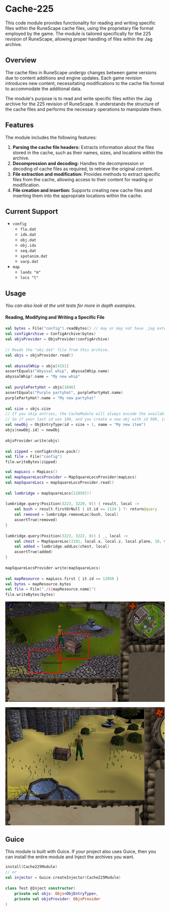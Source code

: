 # Cache-225

This code module provides functionality for reading and writing specific files within
the RuneScape cache files, using the proprietary file format employed by the game. 
The module is tailored specifically for the 225 revision of RuneScape, allowing proper
handling of files within the Jag archive.

## Overview
The cache files in RuneScape undergo changes between game versions due to content 
additions and engine updates. Each game revision introduces new content, necessitating
modifications to the cache file format to accommodate the additional data.

The module's purpose is to read and write specific files within the Jag archive for the 
225 revision of RuneScape. It understands the structure of the cache files and performs
the necessary operations to manipulate them.

## Features
The module includes the following features:

1. **Parsing the cache file headers:** Extracts information about the files stored in the cache, such as their names, sizes, and locations within the archive.
2. **Decompression and decoding:** Handles the decompression or decoding of cache files as required, to retrieve the original content.
3. **File extraction and modification:** Provides methods to extract specific files from the cache, allowing access to their content for reading or modification.
4. **File creation and insertion:** Supports creating new cache files and inserting them into the appropriate locations within the cache.

## Current Support
- `config`
  - `flo.dat`
  - `idk.dat`
  - `obj.dat`
  - `obj.idx`
  - `seq.dat`
  - `spotanim.dat`
  - `varp.dat`
- `map`
  - `lands "m"`
  - `locs "l"`

## Usage
_You can also look at the unit tests for more in depth examples._

#### Reading, Modifying and Writing a Specific File
```kotlin
val bytes = File("config").readBytes() // may or may not have .jag extension.
val configArchive = ConfigArchive(bytes)
val objsProvider = ObjsProvider(configArchive)

// Reads the "obj.dat" file from this archive.
val objs = objsProvider.read()

val abyssalWhip = objs[4151]
assertEquals("Abyssal whip", abyssalWhip.name)
abyssalWhip?.name = "My new whip"

val purplePartyHat = objs[1046]
assertEquals("Purple partyhat", purplePartyHat.name)
purplePartyHat?.name = "My new partyhat"

val size = objs.size
// If you skip entries, the CacheModule will always encode the available files in order.
// So if your last id was 100, and you create a new obj with id 500, it will be encoded as id 101.
val newObj = ObjEntryType(id = size + 1, name = "My new item")
objs[newObj.id] = newObj

objsProvider.write(objs)

val zipped = configArchive.pack()
val file = File("config")
file.writeBytes(zipped)
```

```kotlin
val mapLocs = MapLocs()
val mapSquareLocsProvider = MapSquareLocsProvider(mapLocs)
val mapSquareLocs = mapSquareLocsProvider.read()

val lumbridge = mapSquareLocs[12850]!!

lumbridge.query(Position(3223, 3220, 0)) { result, local ->
    val bush = result.firstOrNull { it.id == 1124 } ?: return@query
    val removed = lumbridge.removeLoc(bush, local)
    assertTrue(removed)
}

lumbridge.query(Position(3223, 3222, 0)) { _, local ->
    val chest = MapSquareLoc(2191, local.x, local.z, local.plane, 10, 0)
    val added = lumbridge.addLoc(chest, local)
    assertTrue(added)
}

mapSquareLocsProvider.write(mapSquareLocs)

val mapResource = mapLocs.first { it.id == 12850 }
val bytes = mapResource.bytes
val file = File("./${mapResource.name}")
file.writeBytes(bytes)
```

<p align="center">
  <img src="https://github.com/ultraviolet-jordan/kt225/blob/main/github/map_edit_example.jpg?raw=true" alt="An example of an edit to the map."/>
</p>

<p align="center">
  <img src="https://github.com/ultraviolet-jordan/kt225/blob/main/github/map_edit_example_2.jpg?raw=true" alt="An example of an edit to the map."/>
</p>

## Guice
This module is built with Guice. If your project also uses Guice, then you can install
the entire module and Inject the archives you want.

```kotlin
install(Cache225Module)
// or
val injector = Guice.createInjector(Cache225Module)

class Test @Inject constructor(
    private val objs: Objs<ObjEntryType>,
    private val objsProvider: ObjsProvider
)
```
